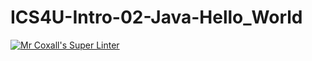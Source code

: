 # ICS4U-Intro-02-Java-Hello_World

[![Mr Coxall's Super Linter](https://github.com/John-Ketiku-1/ICS4U-Intro-02-Java-Hello_World/workflows/Mr%20Coxall's%20Super%20Linter/badge.svg)](https://github.com/John-Ketiku-1/ICS4U-Intro-02-Java-Hello_World/actions/)

